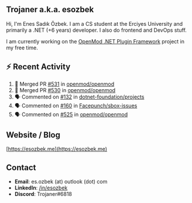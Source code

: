 ##  Trojaner a.k.a. esozbek
Hi, I'm Enes Sadık Özbek. I am a CS student at the Erciyes University and primarily a .NET (+6 years) developer. I also do frontend and DevOps stuff.

I am currently working on the [OpenMod .NET Plugin Framework](https://github.com/openmod/openmod) project in my free time. 

## :zap: Recent Activity

<!--START_SECTION:activity-->
1. 🎉 Merged PR [#531](https://github.com/openmod/openmod/pull/531) in [openmod/openmod](https://github.com/openmod/openmod)
2. 🎉 Merged PR [#530](https://github.com/openmod/openmod/pull/530) in [openmod/openmod](https://github.com/openmod/openmod)
3. 🗣 Commented on [#132](https://github.com/dotnet-foundation/projects/issues/132) in [dotnet-foundation/projects](https://github.com/dotnet-foundation/projects)
4. 🗣 Commented on [#160](https://github.com/Facepunch/sbox-issues/issues/160) in [Facepunch/sbox-issues](https://github.com/Facepunch/sbox-issues)
5. 🗣 Commented on [#525](https://github.com/openmod/openmod/issues/525) in [openmod/openmod](https://github.com/openmod/openmod)
<!--END_SECTION:activity-->

## Website / Blog
[https://esozbek.me](https://esozbek.me)

## Contact
- **Email**: es.ozbek (at) outlook (dot) com
- **LinkedIn**: [/in/esozbek](https://linkedin.com/in/esozbek)
- **Discord**: Trojaner#6818
